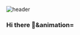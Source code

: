 ![header](https://capsule-render.vercel.app/api?type=waving&color=gradient&height=300&section=header&text=Hi%20there&fontSize=90&animation=blinking)
### Hi there 👋&animation= 

